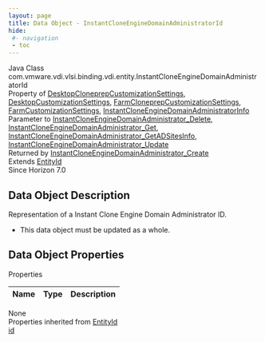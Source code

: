 ```yaml
---
layout: page
title: Data Object - InstantCloneEngineDomainAdministratorId
hide:
 #- navigation
 - toc
---
```


  
  
  



Java Class
    com.vmware.vdi.vlsi.binding.vdi.entity.InstantCloneEngineDomainAdministratorId  
Property of
     [DesktopCloneprepCustomizationSettings](vdi.resources.Desktop.CloneprepCustomizationSettings.md#field_detail), [DesktopCustomizationSettings](vdi.resources.Desktop.CustomizationSettings.md#field_detail), [FarmCloneprepCustomizationSettings](vdi.resources.Farm.CloneprepCustomizationSettings.md#field_detail), [FarmCustomizationSettings](vdi.resources.Farm.CustomizationSettings.md#field_detail), [InstantCloneEngineDomainAdministratorInfo](vdi.utils.InstantCloneEngineDomainAdministrator.InstantCloneEngineDomainAdministratorInfo.md#field_detail)  
Parameter to
     [InstantCloneEngineDomainAdministrator_Delete](vdi.utils.InstantCloneEngineDomainAdministrator.md#delete), [InstantCloneEngineDomainAdministrator_Get](vdi.utils.InstantCloneEngineDomainAdministrator.md#get), [InstantCloneEngineDomainAdministrator_GetADSitesInfo](vdi.utils.InstantCloneEngineDomainAdministrator.md#getADSitesInfo), [InstantCloneEngineDomainAdministrator_Update](vdi.utils.InstantCloneEngineDomainAdministrator.md#update)  
Returned by
     [InstantCloneEngineDomainAdministrator_Create](vdi.utils.InstantCloneEngineDomainAdministrator.md#create)  
Extends
     [EntityId](vdi.EntityId.md)  
Since 
    Horizon 7.0

## Data Object Description 

Representation of a Instant Clone Engine Domain Administrator ID. 

  * This data object must be updated as a whole.



## Data Object Properties

Properties

Name |  Type |  Description   
---|---|---  
None  
Properties inherited from [EntityId](vdi.EntityId.md)  
[id](vdi.EntityId.md#id)  
  
  
  
  
  

